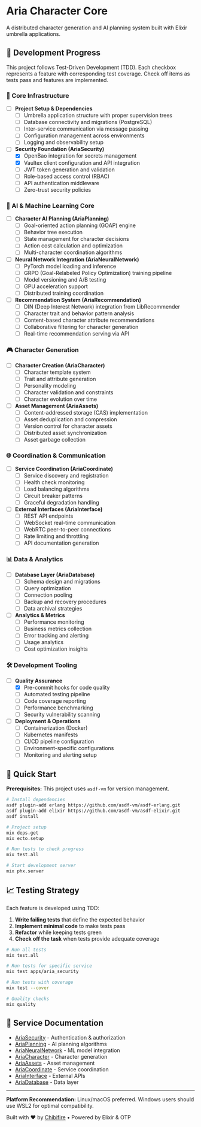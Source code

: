 # Aria Character Core

A distributed character generation and AI planning system built with Elixir umbrella applications.

## 🎯 Development Progress

This project follows Test-Driven Development (TDD). Each checkbox represents a feature with corresponding test coverage. Check off items as tests pass and features are implemented.

### 🚀 Core Infrastructure

- [ ] **Project Setup & Dependencies**
  - [ ] Umbrella application structure with proper supervision trees
  - [ ] Database connectivity and migrations (PostgreSQL)
  - [ ] Inter-service communication via message passing
  - [ ] Configuration management across environments
  - [ ] Logging and observability setup

- [ ] **Security Foundation (AriaSecurity)**
  - [x] OpenBao integration for secrets management
  - [x] Vaultex client configuration and API integration  
  - [ ] JWT token generation and validation
  - [ ] Role-based access control (RBAC)
  - [ ] API authentication middleware
  - [ ] Zero-trust security policies

### 🧠 AI & Machine Learning Core

- [ ] **Character AI Planning (AriaPlanning)**
  - [ ] Goal-oriented action planning (GOAP) engine
  - [ ] Behavior tree execution
  - [ ] State management for character decisions
  - [ ] Action cost calculation and optimization
  - [ ] Multi-character coordination algorithms

- [ ] **Neural Network Integration (AriaNeuralNetwork)**
  - [ ] PyTorch model loading and inference
  - [ ] GRPO (Goal-Relabeled Policy Optimization) training pipeline
  - [ ] Model versioning and A/B testing
  - [ ] GPU acceleration support
  - [ ] Distributed training coordination

- [ ] **Recommendation System (AriaRecommendation)**
  - [ ] DIN (Deep Interest Network) integration from LibRecommender
  - [ ] Character trait and behavior pattern analysis
  - [ ] Content-based character attribute recommendations
  - [ ] Collaborative filtering for character generation
  - [ ] Real-time recommendation serving via API

### 🎮 Character Generation

- [ ] **Character Creation (AriaCharacter)**
  - [ ] Character template system
  - [ ] Trait and attribute generation
  - [ ] Personality modeling
  - [ ] Character validation and constraints
  - [ ] Character evolution over time

- [ ] **Asset Management (AriaAssets)**
  - [ ] Content-addressed storage (CAS) implementation
  - [ ] Asset deduplication and compression
  - [ ] Version control for character assets
  - [ ] Distributed asset synchronization
  - [ ] Asset garbage collection

### 🌐 Coordination & Communication

- [ ] **Service Coordination (AriaCoordinate)**
  - [ ] Service discovery and registration
  - [ ] Health check monitoring
  - [ ] Load balancing algorithms
  - [ ] Circuit breaker patterns
  - [ ] Graceful degradation handling

- [ ] **External Interfaces (AriaInterface)**
  - [ ] REST API endpoints
  - [ ] WebSocket real-time communication
  - [ ] WebRTC peer-to-peer connections
  - [ ] Rate limiting and throttling
  - [ ] API documentation generation

### 📊 Data & Analytics

- [ ] **Database Layer (AriaDatabase)**
  - [ ] Schema design and migrations
  - [ ] Query optimization
  - [ ] Connection pooling
  - [ ] Backup and recovery procedures
  - [ ] Data archival strategies

- [ ] **Analytics & Metrics**
  - [ ] Performance monitoring
  - [ ] Business metrics collection
  - [ ] Error tracking and alerting
  - [ ] Usage analytics
  - [ ] Cost optimization insights

### 🛠️ Development Tooling

- [ ] **Quality Assurance**
  - [x] Pre-commit hooks for code quality
  - [ ] Automated testing pipeline
  - [ ] Code coverage reporting
  - [ ] Performance benchmarking
  - [ ] Security vulnerability scanning

- [ ] **Deployment & Operations**
  - [ ] Containerization (Docker)
  - [ ] Kubernetes manifests
  - [ ] CI/CD pipeline configuration
  - [ ] Environment-specific configurations
  - [ ] Monitoring and alerting setup

## 🔧 Quick Start

**Prerequisites:** This project uses `asdf-vm` for version management.

```bash
# Install dependencies
asdf plugin-add erlang https://github.com/asdf-vm/asdf-erlang.git
asdf plugin-add elixir https://github.com/asdf-vm/asdf-elixir.git
asdf install

# Project setup
mix deps.get
mix ecto.setup

# Run tests to check progress
mix test.all

# Start development server
mix phx.server
```

## 📈 Testing Strategy

Each feature is developed using TDD:

1. **Write failing tests** that define the expected behavior
2. **Implement minimal code** to make tests pass
3. **Refactor** while keeping tests green
4. **Check off the task** when tests provide adequate coverage

```bash
# Run all tests
mix test.all

# Run tests for specific service
mix test apps/aria_security

# Run tests with coverage
mix test --cover

# Quality checks
mix quality
```

## 📖 Service Documentation

- [AriaSecurity](apps/aria_security/README.md) - Authentication & authorization
- [AriaPlanning](apps/aria_planning/README.md) - AI planning algorithms
- [AriaNeuralNetwork](apps/aria_neural_network/README.md) - ML model integration
- [AriaCharacter](apps/aria_character/README.md) - Character generation
- [AriaAssets](apps/aria_assets/README.md) - Asset management
- [AriaCoordinate](apps/aria_coordinate/README.md) - Service coordination
- [AriaInterface](apps/aria_interface/README.md) - External APIs
- [AriaDatabase](apps/aria_database/README.md) - Data layer

---

**Platform Recommendation:** Linux/macOS preferred. Windows users should use WSL2 for optimal compatibility.

Built with ❤️ by [Chibifire](https://chibifire.com) • Powered by Elixir & OTP
